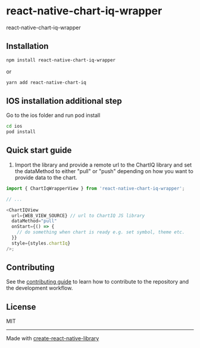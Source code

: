 # react-native-chart-iq-wrapper

react-native-chart-iq-wrapper

## Installation

```sh
npm install react-native-chart-iq-wrapper
```

or

```sh
yarn add react-native-chart-iq
```

## IOS installation additional step

Go to the ios folder and run pod install

```sh
cd ios
pod install
```

## Quick start guide

1. Import the library and provide a remote url to the ChartIQ library and set the dataMethod to either "pull" or "push" depending on how you want to provide data to the chart.

```js
import { ChartIqWrapperView } from 'react-native-chart-iq-wrapper';

// ...

<ChartIQView
  url={WEB_VIEW_SOURCE} // url to ChartIQ JS library
  dataMethod="pull"
  onStart={() => {
    // do something when chart is ready e.g. set symbol, theme etc.
  }}
  style={styles.chartIq}
/>;
```

## Contributing

See the [contributing guide](CONTRIBUTING.md) to learn how to contribute to the repository and the development workflow.

## License

MIT

---

Made with [create-react-native-library](https://github.com/callstack/react-native-builder-bob)
